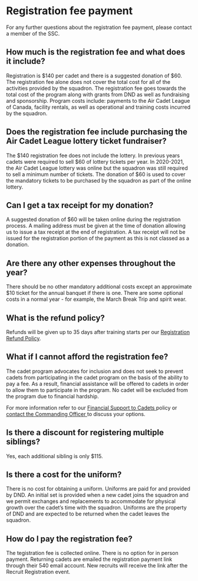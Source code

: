 # Registration fee payment

For any further questions about the registration fee payment, please contact a member of the SSC.

## How much is the registration fee and what does it include?

Registration is $140 per cadet and there is a suggested donation of $60. The registration fee alone does not cover the total cost for all of the activities provided by the squadron. The registration fee goes towards the total cost of the program along with grants from DND as well as fundraising and sponsorship. Program costs include: payments to the Air Cadet League of Canada, facility rentals, as well as operational and training costs incurred by the squadron. 

## Does the registration fee include purchasing the Air Cadet League lottery ticket fundraiser? 

The $140 registration fee does not include the lottery. In previous years cadets were required to sell $60 of lottery tickets per year. In 2020-2021, the Air Cadet League lottery was online but the squadron was still required to sell a minimum number of tickets. The donation of $60 is used to cover the mandatory tickets to be purchased by the squadron as part of the online lottery. 

## Can I get a tax receipt for my donation?

A suggested donation of $60 will be taken online during the registration process. A mailing address must be given at the time of donation allowing us to issue a tax receipt at the end of registration. A tax receipt will not be issued for the registration portion of the payment as this is not classed as a donation.

## Are there any other expenses throughout the year? 

There should be no other mandatory additional costs except an approximate $10 ticket for the annual banquet if there is one. There are some optional costs in a normal year - for example, the March Break Trip and spirit wear.

## What is the refund policy? 

Refunds will be given up to 35 days after training starts per our [Registration Refund Policy](../../parents/sponsoring-committee-policies/1-registration-refund-policy.md).

## What if I cannot afford the registration fee?

The cadet program advocates for inclusion and does not seek to prevent cadets from participating in the cadet program on the basis of the ability to pay a fee. As a result, financial assistance will be offered to cadets in order to allow them to participate in the program. No cadet will be excluded from the program due to financial hardship. 

For more information refer to our [Financial Support to Cadets ](../../parents/sponsoring-committee-policies/2-financial-support-to-cadets.md)policy or [contact the Commanding Officer ](mailto:co@540goldenhawks.ca)to discuss your options.

## Is there a discount for registering multiple siblings?

Yes, each additional sibling is only $115.

## Is there a cost for the uniform?

There is no cost for obtaining a uniform. Uniforms are paid for and provided by DND. An initial set is provided when a new cadet joins the squadron and we permit exchanges and replacements to accommodate for physical growth over the cadet’s time with the squadron. Uniforms are the property of DND and are expected to be returned when the cadet leaves the squadron.

## How do I pay the registration fee?

The tegistration fee is collected online. There is no option for in person payment. Returning cadets are emailed the registration payment link through their 540 email account. New recruits will receive the link after the Recruit Registration event.

